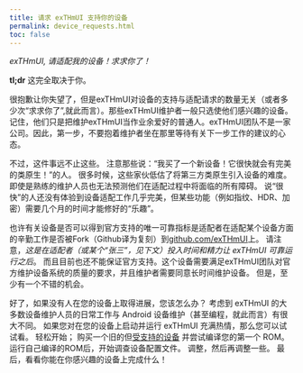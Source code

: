 ```yaml
---
title: 请求 exTHmUI 支持你的设备
permalink: device_requests.html
toc: false
---
```


_exTHmUI, 请适配我的设备！求求你了！_

**tl;dr** 这完全取决于你。

很抱歉让你失望了，但是exTHmUI对设备的支持与适配请求的数量无关（或者多少次“求求你了”,就此而言）。那些exTHmUI维护者一般只选使他们感兴趣的设备。记住，他们只是把维护exTHmUI当作业余爱好的普通人。exTHmUI团队不是一家公司。因此，第一步，不要抱着维护者坐在那里等待有关下一步工作的建议的心态。

不过，这件事远不止这些。 注意那些说：“我买了一个新设备！它很快就会有完美的类原生！”的人。 很多时候，这些家伙低估了将第三方类原生引入设备的难度。 即使是熟练的维护人员也无法预测他们在适配过程中将面临的所有障碍。 说“很快”的人还没有体验到设备适配工作几乎完美，但某些功能（例如指纹、HDR、加密）需要几个月的时间才能修好的“乐趣”。

也许有关设备是否可以得到官方支持的唯一可靠指标是适配者在适配某个设备方面的辛勤工作是否被Fork（Github译为复刻）到[github.com/exTHmUI](https://github.com/exTHmUI)上。 请注意，*这是在适配者（或某个“张三”，见下文）投入时间和精力让 exTHmUI 可靠运行之后*。 而且目前也还不能保证官方支持。这个设备需要满足exTHmUI团队对官方维护设备系统的质量的要求，并且维护者需要同意长时间维护设备。 但是，至少有一个不错的机会。

好了，如果没有人在您的设备上取得进展，您该怎么办？ 考虑到 exTHmUI 的大多数设备维护人员的日常工作与 Android 设备维护（甚至编程，就此而言）有很大不同。 如果您对在您的设备上启动并运行 exTHmUI 充满热情，那么您可以试试看。 轻松开始； 购买一个旧的但[受支持的设备](devices.html) 并尝试编译您的第一个 ROM。 运行自己编译的ROM后，开始调查设备配置文件。 调整，然后再调整一些。 最后，看看你能在你感兴趣的设备上完成什么！
